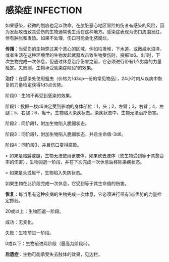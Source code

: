 # 感染症 INFECTION

如果感染，轻微的划痕也足以致命。在肮脏恶心地区冒险的伤者有感染的风险，因为发起攻击致其受伤的生物通常也生活在这种地方。感染症表现为伤口周围发红，伴有肿胀和发热。如果不处理，伤口可能会化脓腐烂。

**传播**：当受伤的生物穿过某个恶心的区域，例如垃圾堆，下水道，或微咸水沼泽，或者生活在这种环境里的生物发起武器攻击致生物受伤时，投掷1d6。出1时，下次生物完成一次休息，但通过休息治疗伤害之前，它必须进行带有1点劣势的力量检定。失败则，生物承受感染症阶段1的效果。

**治疗**：在感染处使用蛆虫（价格为1d3cp一份的常见物品），24小时内从疾病中恢复的力量检定获得1d3点优势。

阶段0：生物不再受到感染的效果。

阶段1：投掷一枚d6决定受到影响的身体部位：1，头；2，左臂；3，右臂；4，左腿；5，右腿；6，躯干。生物陷入染疾状态。染疾状态中，生物无法治疗伤害。

阶段2：同阶段1，附加生物陷入脆弱状态。

阶段3：同阶段1，附加生物陷入脆弱状态，并且生命值-3d6。

阶段4：同阶段3，并且伤口变得腐败。

\>
如果是胳膊或腿，生物无法使用该肢体。如果砍去肢体（使生物受到等于其愈合率的伤害），生物回退一阶段，并在下次完成一次休息后移除染疾状态。

\> 如果是头或躯干，生物陷入失防状态。

如果生物在此阶段完成一次休息，它受到等于其生命值的伤害。

**恢复**：每当患有这种疾病的生物完成一次休息，它必须进行带有1点优势的力量检定掷骰。

20或以上：生物回退一阶段。

成功：无变化。

失败：生物前进一阶段。

0或以下：生物前进两阶段（最高为阶段5）。

**后遗症**：生物可能承受失去肢体的效果，见边栏。
